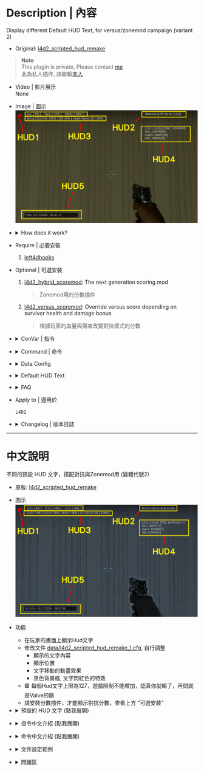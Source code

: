 # Description | 內容
Display different Default HUD Text, for versus/zonemod campaign (variant 2)

* Original: [l4d2_scripted_hud_remake](/Plugin_插件/Server_伺服器/l4d2_scripted_hud_remake)

> __Note__ <br/>
This plugin is private, Please contact [me](https://github.com/fbef0102/Game-Private_Plugin#私人插件列表-private-plugins-list)<br/>
此為私人插件, 請聯繫[本人](https://github.com/fbef0102/Game-Private_Plugin#私人插件列表-private-plugins-list)

* Video | 影片展示
<br/>None

* Image | 圖示
	<br/>![l4d2_scripted_hud_remake_1](image/l4d2_scripted_hud_remake_1.jpg)

* <details><summary>How does it work?</summary>

	* Display HUD Text on player's screen
	* Adjust each hud in file [data/l4d2_scripted_hud_remake.cfg](data/l4d2_scripted_hud_remake.cfg),
		* Custom text
		* Position
		* Animated movement 
		* Background, blink from white to red
	* 🟥 The limit of each HUD text is up to 127 characters. (Go ask Valve)
	* To display score and bonus, you must install scoremod plugin, see "Optional" below
</details>

* Require | 必要安裝
	1. [left4dhooks](https://forums.alliedmods.net/showthread.php?t=321696)

* Optional | 可選安裝
	1. [l4d2_hybrid_scoremod](https://github.com/SirPlease/L4D2-Competitive-Rework/blob/master/addons/sourcemod/scripting/l4d2_hybrid_scoremod.sp): The next generation scoring mod
		> Zonemod用的分數插件
	2. [l4d2_versus_scoremod](https://github.com/fbef0102/Game-Private_Plugin/tree/main/Plugin_%E6%8F%92%E4%BB%B6/Versus_%E5%B0%8D%E6%8A%97%E6%A8%A1%E5%BC%8F/l4d2_versus_scoremod): Override versus score depending on survivor health and damage bonus
		> 根據玩家的血量與傷害改變對抗模式的分數

* <details><summary>ConVar | 指令</summary>

	* cfg/sourcemod/l4d2_scripted_hud_remake_2.cfg
		```php
		// Enable/Disable the plugin.
		// 0 = Disable, 1 = Enable.
		l4d2_scripted_hud_remake_2_enable "1"

		// Display text language
		// 0=English, 1=Chinese 中文.
		l4d2_scripted_hud_remake_2_language "1"
		```
</details>

* <details><summary>Command | 命令</summary>

	* **Reload the data file and refreash hud (Access: ADMFLAG_ROOT)**
		```php
		sm_l4d2_scripted_hud_remake_reload_data
		```
</details>

* <details><summary>Data Config</summary>
  
	* [data/l4d2_scripted_hud_remake_2.cfg](data/l4d2_scripted_hud_remake_2.cfg)
		> Manual in this file, click for more details...
</details>

* <details><summary>Default HUD Text</summary>

	* HUD 1: 
		1. Cur: [XX%] Tank: [XX%] Witch: [XX%]
	* HUD 2: 
		2. Server HostName + Server Slots
	* HUD 3: 
		3. Bonus XX [HB: XX%% | DB: XX%% | Pills: XX / XX%%]
	* HUD 4: 
		1. Survivor HP status + has pill or not + incap count
	* HUD 5: 
		1. System Data + Time
</details>

* <details><summary>FAQ</summary>

	* How to switch HUD Text?
		* Modify ```Display``` key-value in data file

	* How to switch HUD position?
		* Modify ```x_pos``` key-value in data file
		* Modify ```y_pos``` key-value in data file
		<br/>![l4d2_scripted_hud_remake_0](image/l4d2_scripted_hud_remake_0.jpg)

	* How to write message in HUD text as I want?
		1. Modify ```Texts``` key-value in data file

	* Why hud disappear or being cut?	
		* The limit of each HUD text is up to 127 characters.
		* Hud position depends on Gaming Monitor Resolutions
</details>

* Apply to | 適用於
	```
	L4D2
	```

* <details><summary>Changelog | 版本日誌</summary>

	* 1.2h-v2 (2024-11-16)
		* l4d2_scripted_hud_remake "v1.2h (2024-11-16)" variant 2
		* Change hud 1~5 display text

	* Original
		* [l4d2_scripted_hud_remake](/Plugin_插件/Server_伺服器/l4d2_scripted_hud_remake)
</details>

- - - -
# 中文說明
不同的預設 HUD 文字，搭配對抗與Zonemod用 (變體代號2)

* 原版: [l4d2_scripted_hud_remake](/Plugin_插件/Server_伺服器/l4d2_scripted_hud_remake)

* 圖示
	<br/>![zho/l4d2_scripted_hud_remake_1](image/zho/l4d2_scripted_hud_remake_1.jpg)

* 功能
	* 在玩家的畫面上顯示Hud文字
	* 修改文件 [data/l4d2_scripted_hud_remake_1.cfg](data/l4d2_scripted_hud_remake_1.cfg), 自行調整
		* 顯示的文字內容
		* 顯示位置
		* 文字移動的動畫效果
		* 黑色背景框, 文字閃紅色的特效
	* 🟥 每個Hud文字上限為127，遊戲限制不能增加，認真你就輸了，再問就是Valve的鍋
	* 請安裝分數插件，才能顯示對抗分數，查看上方 "可選安裝"

* <details><summary>預設的 HUD 文字 (點我展開)</summary>

	* HUD 1:
		1. 進度: [XX%] 坦克: [XX%] 女巫: [XX%]
	* HUD 2: 
		1. 房名 + 伺服器人數
	* HUD 3: 
		1. 獎勵分 XX [實血分: XX%% | 倒地分: XX%% | 藥分: XX / XX%%]
	* HUD 4: 
		1. 玩家血量狀態 + 是否有藥丸 + 倒地次數
	* HUD 5:
		1. 服務器的日期與時間
</details>

* <details><summary>指令中文介紹 (點我展開)</summary>

	* cfg/sourcemod/l4d2_scripted_hud_remake_1.cfg
		```php
		// 0=關閉插件, 1=啟動插件
		l4d2_scripted_hud_remake_2_enable "1"

		// HUD顯示何種語言文字
		// 0=English, 1=Chinese 中文.
		l4d2_scripted_hud_remake_2_language "1"
		```
</details>

* <details><summary>命令中文介紹 (點我展開)</summary>

	* **重載data文件並刷新所有Huds (權限: ADMFLAG_ROOT)**
		```php
		sm_l4d2_scripted_hud_remake_reload_data
		```
</details>

* <details><summary>文件設定範例</summary>
  
	* [data/l4d2_scripted_hud_remake_2.cfg](data/l4d2_scripted_hud_remake_2.cfg)
		> 內有中文說明，可點擊查看
</details>

* <details><summary>問題區</summary>

	* 如何更換預設的 HUD 文字?
		* 在data文件裡請修改 ```Display``

	* 如何改變 HUD 位置?
		* 在data文件裡修改 ```x_pos```
		* 在data文件裡修改 ```y_pos``` 
		<br/>![l4d2_scripted_hud_remake_0](image/l4d2_scripted_hud_remake_0.jpg)

	* 如何修改在 HUD 加入自己寫的文字?
		* 在data文件裡修改 ```Texts```

	* 為何 HUD 會移位或被切掉?	
		* 每個Hud文字上限為127，遊戲限制不能增加，認真你就輸了
		* 根據玩家自己的遊戲分辨率，看到的Hud位置會有不同，請斟酌修改位置
</details>
